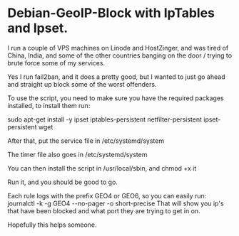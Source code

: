 # Debian-GeoIP-Block with IpTables and Ipset.

I run a couple of VPS machines on Linode and HostZinger, and was tired of China, India, and some of the other countries banging on the door / trying to brute force some of my services.

Yes I run fail2ban, and it does a pretty good, but I wanted to just go ahead and straight up block some of the worst offenders.

To use the script, you need to make sure you have the required packages installed, to install them run:

sudo apt-get install -y ipset iptables-persistent netfilter-persistent ipset-persistent wget

After that, put the service file in /etc/systemd/system

The timer file also goes in /etc/systemd/system

You can then install the script in /usr/local/sbin, and chmod +x it

Run it, and you should be good to go.

Each rule logs with the prefix GEO4 or GEO6, so you can easily run:  journalctl -k -g GEO4 --no-pager -o short-precise 
That will show you ip's that have been blocked and what port they are trying to get in on.

Hopefully this helps someone.
